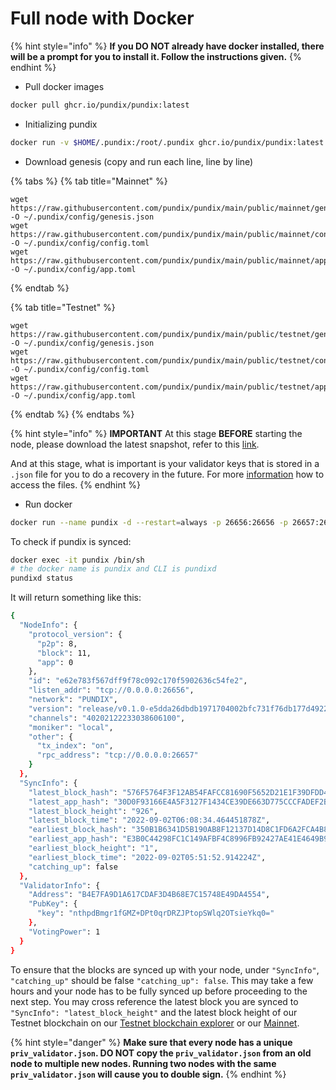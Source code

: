 # Full node with Docker

{% hint style="info" %}
**If you DO NOT already have docker installed, there will be a prompt for you to install it. Follow the instructions given.**
{% endhint %}

* Pull docker images

```bash
docker pull ghcr.io/pundix/pundix:latest
```

* Initializing pundix

```bash
docker run -v $HOME/.pundix:/root/.pundix ghcr.io/pundix/pundix:latest init pxlocal
```

* Download genesis (copy and run each line, line by line)

{% tabs %}
{% tab title="Mainnet" %}
```
wget https://raw.githubusercontent.com/pundix/pundix/main/public/mainnet/genesis.json -O ~/.pundix/config/genesis.json
wget https://raw.githubusercontent.com/pundix/pundix/main/public/mainnet/config.toml -O ~/.pundix/config/config.toml
wget https://raw.githubusercontent.com/pundix/pundix/main/public/mainnet/app.toml -O ~/.pundix/config/app.toml
```
{% endtab %}

{% tab title="Testnet" %}
```
wget https://raw.githubusercontent.com/pundix/pundix/main/public/testnet/genesis.json -O ~/.pundix/config/genesis.json
wget https://raw.githubusercontent.com/pundix/pundix/main/public/testnet/config.toml -O ~/.pundix/config/config.toml
wget https://raw.githubusercontent.com/pundix/pundix/main/public/testnet/app.toml -O ~/.pundix/config/app.toml
```
{% endtab %}
{% endtabs %}

{% hint style="info" %}
**IMPORTANT** At this stage **BEFORE** starting the node, please download the latest snapshot, refer to this [link](snapshot-guide.md).

And at this stage, what is important is your validator keys that is stored in a `.json` file for you to do a recovery in the future. For more [information](../../validators/validator-recovery.md) how to access the files.
{% endhint %}

* Run docker

```bash
docker run --name pundix -d --restart=always -p 26656:26656 -p 26657:26657 -p 1317:1317 -p 26660:26660 -v $HOME/.pundix:/root/.pundix ghcr.io/pundix/pundix:latest start
```

To check if pundix is synced:

```bash
docker exec -it pundix /bin/sh
# the docker name is pundix and CLI is pundixd
pundixd status
```

It will return something like this:

```bash
{
  "NodeInfo": {
    "protocol_version": {
      "p2p": 8,
      "block": 11,
      "app": 0
    },
    "id": "e62e783f567dff9f78c092c170f5902636c54fe2",
    "listen_addr": "tcp://0.0.0.0:26656",
    "network": "PUNDIX",
    "version": "release/v0.1.0-e5dda26dbdb1971704002bfc731f76db177d4922",
    "channels": "40202122233038606100",
    "moniker": "local",
    "other": {
      "tx_index": "on",
      "rpc_address": "tcp://0.0.0.0:26657"
    }
  },
  "SyncInfo": {
    "latest_block_hash": "576F5764F3F12AB54FAFCC81690F5652D21E1F39DFDD43ECAE9DD34BA52F4F0A",
    "latest_app_hash": "30D0F93166E4A5F3127F1434CE39DE663D775CCCFADEF2B080E71D987964AC2C",
    "latest_block_height": "926",
    "latest_block_time": "2022-09-02T06:08:34.464451878Z",
    "earliest_block_hash": "350B1B6341D5B190AB8F12137D14D8C1FD6A2FCA4B8620D30CBDE0166104570F",
    "earliest_app_hash": "E3B0C44298FC1C149AFBF4C8996FB92427AE41E4649B934CA495991B7852B855",
    "earliest_block_height": "1",
    "earliest_block_time": "2022-09-02T05:51:52.914224Z",
    "catching_up": false
  },
  "ValidatorInfo": {
    "Address": "B4E7FA9D1A617CDAF3D4B68E7C15748E49DA4554",
    "PubKey": {
      "key": "nthpdBmgr1fGMZ+DPt0qrDRZJPtopSWlq2OTsieYkq0="
    },
    "VotingPower": 1
  }
}
```

To ensure that the blocks are synced up with your node, under `"SyncInfo"`, `"catching_up"` should be false `"catching_up": false`. This may take a few hours and your node has to be fully synced up before proceeding to the next step. You may cross reference the latest block you are synced to `"SyncInfo": "latest_block_height"` and the latest block height of our Testnet blockchain on our [Testnet blockchain explorer](https://testnet-explorer.pundix.com/pundix/blocks) or our [Mainnet](https://explorer.pundix.com/pundix/proposals).

{% hint style="danger" %}
**Make sure that every node has a unique `priv_validator.json`. DO NOT copy the `priv_validator.json` from an old node to multiple new nodes. Running two nodes with the same `priv_validator.json` will cause you to double sign.**
{% endhint %}
